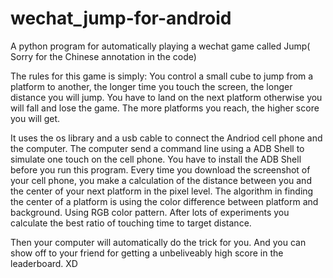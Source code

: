 # wechat_jump-for-android
A python program for automatically playing a wechat game called Jump( Sorry for the Chinese annotation in the code)

The rules for this game is simply: You control a small cube to jump from a platform to another, the longer time you touch
the screen, the longer distance you will jump. You have to land on the next platform otherwise you will fall and lose the game.
The more platforms you reach, the higher score you will get.

It uses the os library and a usb cable to connect the Andriod cell phone and the computer.
The computer send a command line using a ADB Shell to simulate one touch on the cell phone. You have to install the ADB Shell before you run this program.
Every time you download the screenshot of your cell phone, you make a calculation of the distance between you and the center of your next platform in the pixel level. 
The algorithm in finding the center of a platform is using the color difference between platform and background. Using RGB color pattern.
After lots of experiments you calculate the best ratio of touching time to target distance.

Then your computer will automatically do the trick for you. And you can show off to your friend for getting a unbeliveably high score in the leaderboard. XD

